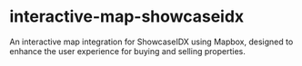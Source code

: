 # interactive-map-showcaseidx
An interactive map integration for ShowcaseIDX using Mapbox, designed to enhance the user experience for buying and selling properties.
